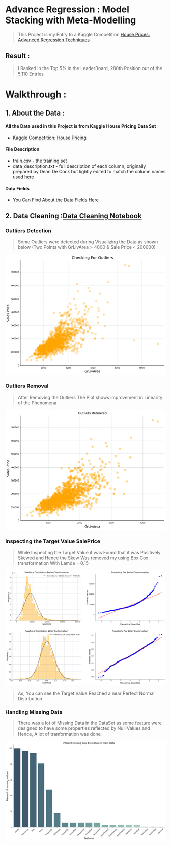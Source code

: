 # Advance Regression : Model Stacking with Meta-Modelling
> This Project is my Entry to a Kaggle Competition [House Prices: Advanced Regression Techniques](https://www.kaggle.com/c/house-prices-advanced-regression-techniques)

## Result : 
> I Ranked in the Top 5% in the LeaderBoard, 280th Position out of the 5,110 Entries

# Walkthrough :

## 1. About the Data :

#### All the Data used in this Project is from Kaggle House Pricing Data Set

- [Kaggle Competition: House Pricing](https://www.kaggle.com/c/house-prices-advanced-regression-techniques/data)

#### File Description 

- train.csv - the training set
- data_description.txt - full description of each column, originally prepared by Dean De Cock but lightly edited to match the column names used here

#### Data Fields

- You Can Find About the Data Fields [Here](https://github.com/ITrustNumbers/Advance_Regression_Model_Stacking_Kaggle/tree/master/Original_DataSet)

## 2. Data Cleaning :[Data Cleaning Notebook](https://github.com/ITrustNumbers/Advance_Regression_Model_Stacking_Kaggle/blob/master/Data%20Cleaning.ipynb)

### Outliers Detection 

> Some Outliers were detected during Visualizing the Data as shown below (Two Points with GrLivArea > 4000 & Sale Price < 200000)

![Outlier Detection](https://github.com/ITrustNumbers/Advance_Regression_Model_Stacking_Kaggle/blob/master/Visualizations/Checking_Outliers.png)

### Outliers Removal

> After Removing the Outliers The Plot shows improvement in Linearity of the Phenomena

![Removal](https://github.com/ITrustNumbers/Advance_Regression_Model_Stacking_Kaggle/blob/master/Visualizations/Removed_Outliers.png)

### Inspecting the Target Value SalePrice 

> While Inspecting the Target Value it was Found that it was Positively Skewed and Hence the Skew Was removed my using Box Cox transformation With Lamda = 0.15

![Target Value Skew](https://github.com/ITrustNumbers/Advance_Regression_Model_Stacking_Kaggle/blob/master/Visualizations/TargetValue_Skew.png)

> As, You can see the Target Value Reached a near Perfect Normal Distribution

### Handling Missing Data 

> There was a lot of Missing Data in the DataSet as some feature were designed to have some properties reflected by Null Values and Hence, A lot of tranformation was done

![Missign Data](https://github.com/ITrustNumbers/Advance_Regression_Model_Stacking_Kaggle/blob/master/Visualizations/MissingData_Percentage.png)
